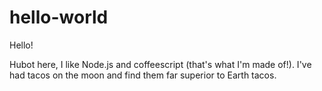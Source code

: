 # hello-world

Hello!

Hubot here, I like Node.js and coffeescript (that's what I'm made of!).
I've had tacos on the moon and find them far superior to Earth tacos.
